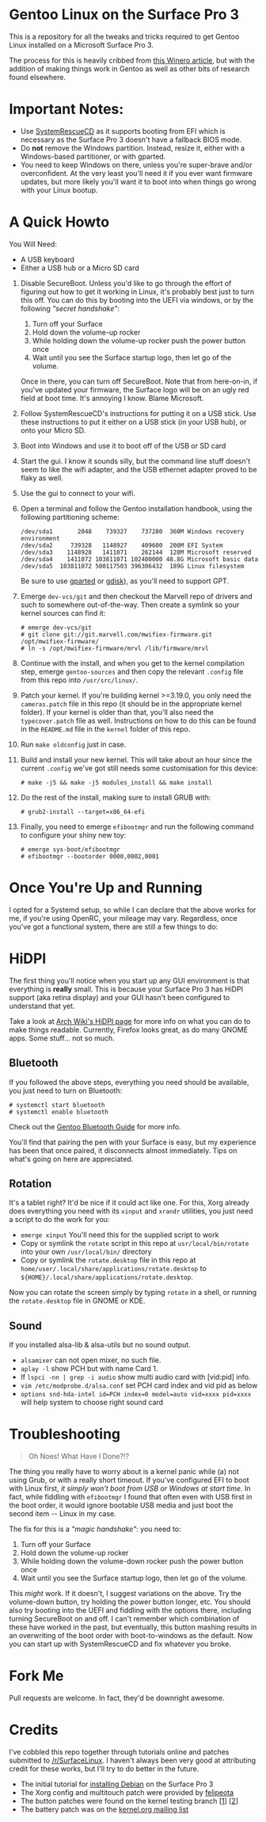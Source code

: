 Gentoo Linux on the Surface Pro 3
=================================

This is a repository for all the tweaks and tricks required to get Gentoo
Linux installed on a Microsoft Surface Pro 3.

The process for this is heavily cribbed from
[this Winero article](http://winaero.com/blog/how-to-install-linux-on-surface-pro-3/),
but with the addition of making things work in Gentoo as well as other bits of
research found elsewhere.


# Important Notes:

* Use [SystemRescueCD](http://www.sysresccd.org/) as it supports booting from
  EFI which is necessary as the Surface Pro 3 doesn't have a fallback BIOS
  mode.
* Do **not** remove the Windows partition.  Instead, resize it, either with
  a Windows-based partitioner, or with gparted.
* You need to keep Windows on there, unless you're super-brave and/or
  overconfident.  At the very least you'll need it if you ever want firmware
  updates, but more likely you'll want it to boot into when things go wrong
  with your Linux bootup.


# A Quick Howto

You Will Need:

* A USB keyboard
* Either a USB hub or a Micro SD card

1.  Disable SecureBoot.  Unless you'd like to go through the effort of
    figuring out how to get it working in Linux, it's probably best just to
    turn this off.  You can do this by booting into the UEFI via windows, or
    by the following *"secret handshake"*:

    1. Turn off your Surface
    2. Hold down the volume-up rocker
    3. While holding down the volume-up rocker push the power button once
    4. Wait until you see the Surface startup logo, then let go of the volume.
    
    Once in there, you can turn off SecureBoot.  Note that from here-on-in, if
    you've updated your firmware, the Surface logo will be on an ugly red
    field at boot time.  It's annoying I know.  Blame Microsoft.

2.  Follow SystemRescueCD's instructions for putting it on a USB stick.  Use
    these instructions to put it either on a USB stick (in your USB hub), or
    onto your Micro SD.
3.  Boot into Windows and use it to boot off of the USB or SD card
4.  Start the gui. I know it sounds silly, but the command line stuff doesn't
    seem to like the wifi adapter, and the USB ethernet adapter proved to be
    flaky as well.
5.  Use the gui to connect to your wifi.
6.  Open a terminal and follow the Gentoo installation handbook, using the
    following partitioning scheme:

        /dev/sda1       2048    739327    737280  360M Windows recovery environment
        /dev/sda2     739328   1148927    409600  200M EFI System
        /dev/sda3    1148928   1411071    262144  128M Microsoft reserved
        /dev/sda4    1411072 103811071 102400000 48.8G Microsoft basic data
        /dev/sda5  103811072 500117503 396306432  189G Linux filesystem

    Be sure to use [gparted](http://gparted.org/) or
    [gdisk](http://www.rodsbooks.com/)), as you'll need to support GPT.

7.  Emerge `dev-vcs/git` and then checkout the Marvell repo of drivers and
    such to somewhere out-of-the-way.  Then create a symlink so your kernel
    sources can find it:

        # emerge dev-vcs/git
        # git clone git://git.marvell.com/mwifiex-firmware.git /opt/mwifiex-firmware/
        # ln -s /opt/mwifiex-firmware/mrvl /lib/firmware/mrvl

8.  Continue with the install, and when you get to the kernel compilation
    step, emerge `gentoo-sources` and then copy the relevant `.config` file
    from this repo into `/usr/src/linux/`.

9.  Patch your kernel.  If you're building kernel >=3.19.0, you only need the
    `cameras.patch` file in this repo (it should be in the appropriate kernel
    folder).  If your kernel is older than that, you'll also need the
    `typecover.patch` file as well.  Instructions on how to do this can be
    found in the `README.md` file in the `kernel` folder of this repo.

10. Run `make oldconfig` just in case.

11. Build and install your new kernel.  This will take about an hour since the
    current `.config` we've got still needs some customisation for this
    device:

        # make -j5 && make -j5 modules_install && make install

12. Do the rest of the install, making sure to install GRUB with:

        # grub2-install --target=x86_64-efi

13. Finally, you need to emerge `efibootmgr` and run the following command to
    configure your shiny new toy:

        # emerge sys-boot/efibootmgr
        # efibootmgr --bootorder 0000,0002,0001


# Once You're Up and Running

I opted for a Systemd setup, so while I can declare that the above works
for me, if you're using OpenRC, your mileage may vary.  Regardless, once
you've got a functional system, there are still a few things to do:

# HiDPI

The first thing you'll notice when you start up any GUI environment is that
everything is **really** small.  This is because your Surface Pro 3 has HiDPI
support (aka retina display) and your GUI hasn't been configured to understand
that yet.

Take a look at [Arch Wiki's HiDPI page](https://wiki.archlinux.org/index.php/HiDPI)
for more info on what you can do to make things readable.  Currently, Firefox
looks great, as do many GNOME apps.  Some stuff... not so much.

## Bluetooth

If you followed the above steps, everything you need should be available, you
just need to turn on Bluetooth:

    # systemctl start bluetooth
    # systemctl enable bluetooth

Check out the [Gentoo Bluetooth Guide](https://wiki.gentoo.org/wiki/Bluetooth)
for more info.

You'll find that pairing the pen with your Surface is easy, but my experience
has been that once paired, it disconnects almost immediately.  Tips on what's
going on here are appreciated.

## Rotation

It's a tablet right?  It'd be nice if it could act like one.  For this, Xorg
already does everything you need with its `xinput` and `xrandr` utilities, you
just need a script to do the work for you:

* `emerge xinput` You'll need this for the supplied script to work
* Copy or symlink the `rotate` script in this repo at `usr/local/bin/rotate`
  into your own `/usr/local/bin/` directory
* Copy or symlink the `rotate.desktop` file in this repo at `home/user/.local/share/applications/rotate.desktop`
  to `${HOME}/.local/share/applications/rotate.desktop`.

Now you can rotate the screen simply by typing `rotate` in a shell, or running
the `rotate.desktop` file in GNOME or KDE.

## Sound

If you installed alsa-lib & alsa-utils but no sound output.

* `alsamixer` can not open mixer, no such file.
* `aplay -l` show PCH but with name Card 1.
* If `lspci -nn | grep -i audio` show multi audio card with [vid:pid] info.
* `vim /etc/modprobe.d/alsa.conf` set PCH card index and vid pid as below
* `options snd-hda-intel id=PCH index=0 model=auto vid=xxxx pid=xxxx` will help system to choose right sound card

# Troubleshooting

> Oh Noes! What Have I Done?!?

The thing you really have to worry about is a kernel panic while (a) not using
Grub, or with a really short timeout.  If you've configured EFI to boot with
Linux first, *it simply won't boot from USB or Windows at start time*.  In
fact, while fiddling with `efibootmgr` I found that often even with USB first
in the boot order, it would ignore bootable USB media and just boot the second
item -- Linux in my case.

The fix for this is a *"magic handshake"*: you need to:

1. Turn off your Surface
2. Hold down the volume-up rocker
3. While holding down the volume-down rocker push the power button once
4. Wait until you see the Surface startup logo, then let go of the volume.

This *might* work.  If it doesn't, I suggest variations on the above.  Try the
volume-down button, try holding the power button longer, etc.  You should also
try booting into the UEFI and fiddling with the options there, including
turning SecureBoot on and off.  I can't remember which combination of these
have worked in the past, but eventually, this button mashing results in an
overwriting of the boot order with boot-to-windows as the default.  Now you
can start up with SystemRescueCD and fix whatever you broke.


# Fork Me

Pull requests are welcome.  In fact, they'd be downright awesome.


# Credits

I've cobbled this repo together through tutorials online and patches submitted
to [/r/SurfaceLinux](https://www.reddit.com/r/SurfaceLinux).  I haven't always
been very good at attributing credit for these works, but I'll try to do better
in the future.

* The initial tutorial for [installing Debian](http://winaero.com/blog/how-to-install-linux-on-surface-pro-3/)
  on the Surface Pro 3
* The Xorg config and multitouch patch were provided by [felipeota](https://github.com/felipeota)
* The button patches were found on the kernel testing branch
  [[1](https://bugzilla.kernel.org/attachment.cgi?id=171291&action=diff&context=patch&collapsed=&headers=1&format=raw)]
  [[2](https://bugzilla.kernel.org/attachment.cgi?id=171281&action=diff&context=patch&collapsed=&headers=1&format=raw)]
* The battery patch was on the [kernel.org mailing list](http://marc.info/?l=linux-acpi&m=142785305602658&w=2)

